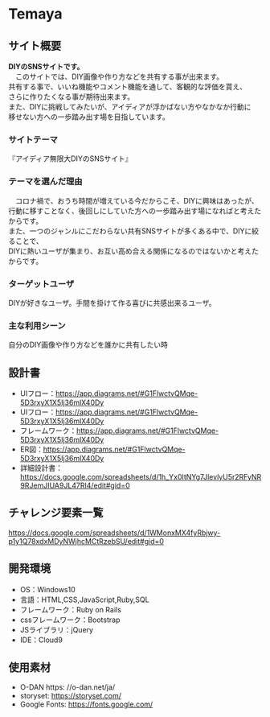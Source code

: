 # Temaya

## サイト概要
**DIYのSNSサイトです。**<br>
&emsp;このサイトでは、DIY画像や作り方などを共有する事が出来ます。<br>
共有する事で、いいね機能やコメント機能を通して、客観的な評価を貰え、<br>
さらに作りたくなる事が期待出来ます。<br>
また、DIYに挑戦してみたいが、アイディアが浮かばない方やなかなか行動に<br>
移せない方への一歩踏み出す場を目指しています。<br>

### サイトテーマ
『アイディア無限大DIYのSNSサイト』

### テーマを選んだ理由
&emsp;コロナ禍で、おうち時間が増えている今だからこそ、DIYに興味はあったが、<br>
行動に移すことなく、後回しにしていた方への一歩踏み出す場になればと考えたからです。<br>
また、一つのジャンルにこだわらない共有SNSサイトが多くある中で、DIYに絞ることで、<br>
DIYに熱いユーザが集まり、お互い高め合える関係になるのではないかと考えたからです。<br>

### ターゲットユーザ
DIYが好きなユーザ。手間を掛けて作る喜びに共感出来るユーザ。

### 主な利用シーン
自分のDIY画像や作り方などを誰かに共有したい時

## 設計書
- UIフロー：https://app.diagrams.net/#G1FlwctvQMqe-5D3rxyX1X5Ij36mlX40Dy
- UIフロー：https://app.diagrams.net/#G1FlwctvQMqe-5D3rxyX1X5Ij36mlX40Dy
- フレームワーク：https://app.diagrams.net/#G1FlwctvQMqe-5D3rxyX1X5Ij36mlX40Dy
- ER図：https://app.diagrams.net/#G1FlwctvQMqe-5D3rxyX1X5Ij36mlX40Dy
- 詳細設計書：https://docs.google.com/spreadsheets/d/1h_Yx0ItNYg7JlevlyU5r2RFyNR9RJemJIUA9JL47Rl4/edit#gid=0


## チャレンジ要素一覧
https://docs.google.com/spreadsheets/d/1WMonxMX4fyRbjwy-p1y1Q78xdxMDyNWjhcMCtRzebSU/edit#gid=0

## 開発環境
- OS：Windows10
- 言語：HTML,CSS,JavaScript,Ruby,SQL
- フレームワーク：Ruby on Rails
- cssフレームワーク：Bootstrap
- JSライブラリ：jQuery
- IDE：Cloud9

## 使用素材
- O-DAN https: //o-dan.net/ja/
- storyset: https://storyset.com/
- Google Fonts: https://fonts.google.com/
